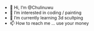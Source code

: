 - 👋 Hi, I’m @Chulinuwu
- 👀 I’m interested in coding / painting
- 🌱 I’m currently learning 3d scultping
- 📫 How to reach me ... use your money

<!---
Chulinuwu/Chulinuwu is a ✨ special ✨ repository because its `README.md` (this file) appears on your GitHub profile.
You can click the Preview link to take a look at your changes.
--->

